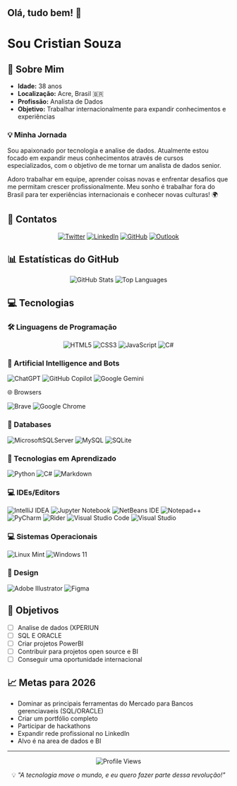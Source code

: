 ## Olá, tudo bem! 👋

# Sou Cristian Souza

## 🚀 Sobre Mim

- **Idade:** 38 anos
- **Localização:** Acre, Brasil 🇧🇷
- **Profissão:** Analista de Dados
- **Objetivo:** Trabalhar internacionalmente para expandir conhecimentos e experiências

### 💡 Minha Jornada

Sou apaixonado por tecnologia e analise de dados. Atualmente estou focado em expandir meus conhecimentos através de cursos especializados, com o objetivo de me tornar um analista de dados senior. 

Adoro trabalhar em equipe, aprender coisas novas e enfrentar desafios que me permitam crescer profissionalmente. Meu sonho é trabalhar fora do Brasil para ter experiências internacionais e conhecer novas culturas! 🌍

## 📱 Contatos

<div align="center">

[![Twitter](https://img.shields.io/badge/Twitter-1DA1F2?style=for-the-badge&logo=twitter&logoColor=white)](https://twitter.com/cmsoouza)
[![LinkedIn](https://img.shields.io/badge/LinkedIn-0077B5?style=for-the-badge&logo=linkedin&logoColor=white)](https://www.linkedin.com/in/cmsouzaac/)
[![GitHub](https://img.shields.io/badge/GitHub-100000?style=for-the-badge&logo=github&logoColor=white)](https://github.com/cmsouzac)
[![Outlook](https://img.shields.io/badge/Microsoft_Outlook-0078D4?style=for-the-badge&logo=microsoft-outlook&logoColor=white)](mailto:cmsouzaac@outlook.com)

</div>

## 📊 Estatísticas do GitHub

<div align="center">
  <img src="https://github-readme-stats.vercel.app/api?username=cmsouzac&show_icons=true&theme=radical&hide_border=true" alt="GitHub Stats">
  <img src="https://github-readme-stats.vercel.app/api/top-langs/?username=cmsouzac&layout=compact&theme=radical&hide_border=true" alt="Top Languages">
</div>

## 💻 Tecnologias

### 🛠️ Linguagens de Programação

<div align="center">
  <img src="https://img.shields.io/badge/HTML5-E34F26?style=for-the-badge&logo=html5&logoColor=white" alt="HTML5">
  <img src="https://img.shields.io/badge/CSS3-1572B6?style=for-the-badge&logo=css3&logoColor=white" alt="CSS3">
  <img src="https://img.shields.io/badge/JavaScript-F7DF1E?style=for-the-badge&logo=javascript&logoColor=black" alt="JavaScript">
  <img src="https://img.shields.io/badge/C%23-239120?style=for-the-badge&logo=c-sharp&logoColor=white" alt="C#">
</div>

### 🤖 Artificial Intelligence and Bots

 ![ChatGPT](https://img.shields.io/badge/chatGPT-74aa9c?style=for-the-badge&logo=openai&logoColor=white)
 ![GitHub Copilot](https://img.shields.io/badge/github_copilot-8957E5?style=for-the-badge&logo=github-copilot&logoColor=white)
 ![Google Gemini](https://img.shields.io/badge/google%20gemini-8E75B2?style=for-the-badge&logo=google%20gemini&logoColor=white)

 🌐 Browsers

 ![Brave](https://img.shields.io/badge/Brave-FB542B?style=for-the-badge&logo=Brave&logoColor=white)
 ![Google Chrome](https://img.shields.io/badge/Google%20Chrome-4285F4?style=for-the-badge&logo=GoogleChrome&logoColor=white)
 
### 💾 Databases

![MicrosoftSQLServer](https://img.shields.io/badge/Microsoft%20SQL%20Server-CC2927?style=for-the-badge&logo=microsoft%20sql%20server&logoColor=white)
![MySQL](https://img.shields.io/badge/mysql-4479A1.svg?style=for-the-badge&logo=mysql&logoColor=white)
![SQLite](https://img.shields.io/badge/sqlite-%2307405e.svg?style=for-the-badge&logo=sqlite&logoColor=white)


### 🚀 Tecnologias em Aprendizado

![Python](https://img.shields.io/badge/python-3670A0?style=for-the-badge&logo=python&logoColor=ffdd54)
![C#](https://img.shields.io/badge/c%23-%23239120.svg?style=for-the-badge&logo=csharp&logoColor=white)
![Markdown](https://img.shields.io/badge/markdown-%23000000.svg?style=for-the-badge&logo=markdown&logoColor=white)


### 💻 IDEs/Editors

![IntelliJ IDEA](https://img.shields.io/badge/IntelliJIDEA-000000.svg?style=for-the-badge&logo=intellij-idea&logoColor=white)
![Jupyter Notebook](https://img.shields.io/badge/jupyter-%23FA0F00.svg?style=for-the-badge&logo=jupyter&logoColor=white)
![NetBeans IDE](https://img.shields.io/badge/NetBeansIDE-1B6AC6.svg?style=for-the-badge&logo=apache-netbeans-ide&logoColor=white)
![Notepad++](https://img.shields.io/badge/Notepad++-90E59A.svg?style=for-the-badge&logo=notepad%2b%2b&logoColor=black)
![PyCharm](https://img.shields.io/badge/pycharm-143?style=for-the-badge&logo=pycharm&logoColor=black&color=black&labelColor=green)
![Rider](https://img.shields.io/badge/Rider-000000.svg?style=for-the-badge&logo=Rider&logoColor=white&color=black&labelColor=crimson)
![Visual Studio Code](https://img.shields.io/badge/Visual%20Studio%20Code-0078d7.svg?style=for-the-badge&logo=visual-studio-code&logoColor=white)
![Visual Studio](https://img.shields.io/badge/Visual%20Studio-5C2D91.svg?style=for-the-badge&logo=visual-studio&logoColor=white)



### 💻 Sistemas Operacionais

![Linux Mint](https://img.shields.io/badge/Linux%20Mint-87CF3E?style=for-the-badge&logo=Linux%20Mint&logoColor=white)
![Windows 11](https://img.shields.io/badge/Windows%2011-%230079d5.svg?style=for-the-badge&logo=Windows%2011&logoColor=white)


### 🎨 Design

![Adobe Illustrator](https://img.shields.io/badge/adobe%20illustrator-%23FF9A00.svg?style=for-the-badge&logo=adobe%20illustrator&logoColor=white)
![Figma](https://img.shields.io/badge/figma-%23F24E1E.svg?style=for-the-badge&logo=figma&logoColor=white)

## 🎯 Objetivos

- [ ] Analise de dados (XPERIUN
- [ ] SQL E ORACLE
- [ ] Criar projetos PowerBI
- [ ] Contribuir para projetos open source e BI
- [ ] Conseguir uma oportunidade internacional

## 📈 Metas para 2026

- Dominar as principais ferramentas do Mercado para Bancos gerenciavaeis (SQL/ORACLE)
- Criar um portfólio completo
- Participar de hackathons
- Expandir rede profissional no LinkedIn
- Alvo é na area de dados e BI

---

<div align="center">
  <img src="https://komarev.com/ghpvc/?username=cmsouzac&style=for-the-badge&color=blue" alt="Profile Views">
</div>

<div align="center">
  <p>💡 <em>"A tecnologia move o mundo, e eu quero fazer parte dessa revolução!"</em></p>
</div>

